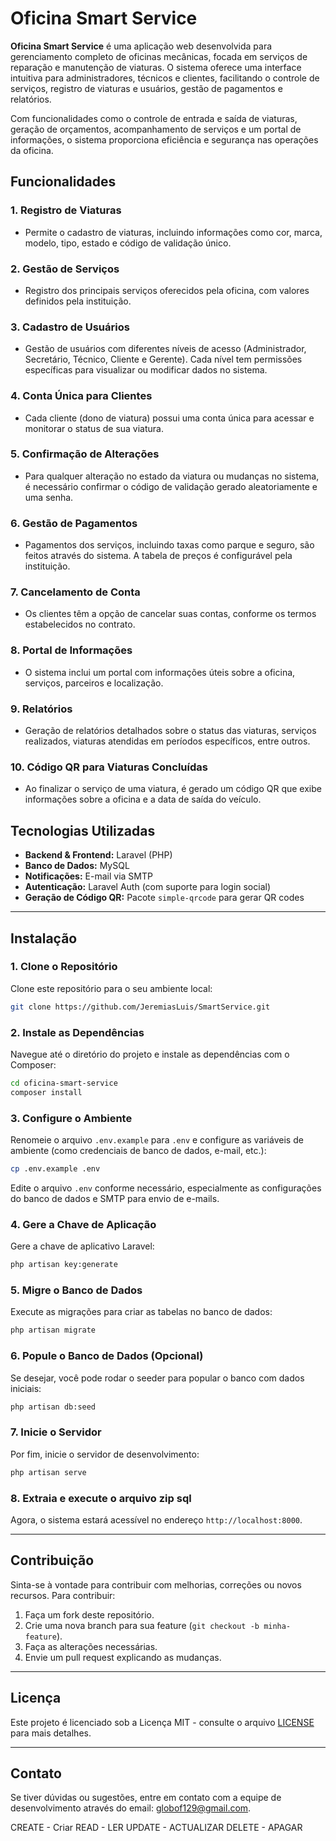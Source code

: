 
# Oficina Smart Service

**Oficina Smart Service** é uma aplicação web desenvolvida para gerenciamento completo de oficinas mecânicas, focada em serviços de reparação e manutenção de viaturas. O sistema oferece uma interface intuitiva para administradores, técnicos e clientes, facilitando o controle de serviços, registro de viaturas e usuários, gestão de pagamentos e relatórios. 

Com funcionalidades como o controle de entrada e saída de viaturas, geração de orçamentos, acompanhamento de serviços e um portal de informações, o sistema proporciona eficiência e segurança nas operações da oficina.

## Funcionalidades

### 1. **Registro de Viaturas**
- Permite o cadastro de viaturas, incluindo informações como cor, marca, modelo, tipo, estado e código de validação único.

### 2. **Gestão de Serviços**
- Registro dos principais serviços oferecidos pela oficina, com valores definidos pela instituição.

### 3. **Cadastro de Usuários**
- Gestão de usuários com diferentes níveis de acesso (Administrador, Secretário, Técnico, Cliente e Gerente). Cada nível tem permissões específicas para visualizar ou modificar dados no sistema.

### 4. **Conta Única para Clientes**
- Cada cliente (dono de viatura) possui uma conta única para acessar e monitorar o status de sua viatura.

### 5. **Confirmação de Alterações**
- Para qualquer alteração no estado da viatura ou mudanças no sistema, é necessário confirmar o código de validação gerado aleatoriamente e uma senha.

### 6. **Gestão de Pagamentos**
- Pagamentos dos serviços, incluindo taxas como parque e seguro, são feitos através do sistema. A tabela de preços é configurável pela instituição.

### 7. **Cancelamento de Conta**
- Os clientes têm a opção de cancelar suas contas, conforme os termos estabelecidos no contrato.

### 8. **Portal de Informações**
- O sistema inclui um portal com informações úteis sobre a oficina, serviços, parceiros e localização.

### 9. **Relatórios**
- Geração de relatórios detalhados sobre o status das viaturas, serviços realizados, viaturas atendidas em períodos específicos, entre outros.

### 10. **Código QR para Viaturas Concluídas**
- Ao finalizar o serviço de uma viatura, é gerado um código QR que exibe informações sobre a oficina e a data de saída do veículo.


## Tecnologias Utilizadas

- **Backend & Frontend:** Laravel (PHP)
- **Banco de Dados:** MySQL
- **Notificações:** E-mail via SMTP
- **Autenticação:** Laravel Auth (com suporte para login social)
- **Geração de Código QR:** Pacote `simple-qrcode` para gerar QR codes

---

## Instalação

### 1. Clone o Repositório
Clone este repositório para o seu ambiente local:

```bash
git clone https://github.com/JeremiasLuis/SmartService.git
```

### 2. Instale as Dependências
Navegue até o diretório do projeto e instale as dependências com o Composer:

```bash
cd oficina-smart-service
composer install
```

### 3. Configure o Ambiente
Renomeie o arquivo `.env.example` para `.env` e configure as variáveis de ambiente (como credenciais de banco de dados, e-mail, etc.):

```bash
cp .env.example .env
```

Edite o arquivo `.env` conforme necessário, especialmente as configurações do banco de dados e SMTP para envio de e-mails.

### 4. Gere a Chave de Aplicação
Gere a chave de aplicativo Laravel:

```bash
php artisan key:generate
```

### 5. Migre o Banco de Dados
Execute as migrações para criar as tabelas no banco de dados:

```bash
php artisan migrate
```

### 6. Popule o Banco de Dados (Opcional)
Se desejar, você pode rodar o seeder para popular o banco com dados iniciais:

```bash
php artisan db:seed
```

### 7. Inicie o Servidor
Por fim, inicie o servidor de desenvolvimento:

```bash
php artisan serve
```

### 8. Extraia e execute o arquivo zip sql


Agora, o sistema estará acessível no endereço `http://localhost:8000`.

---

## Contribuição

Sinta-se à vontade para contribuir com melhorias, correções ou novos recursos. Para contribuir:

1. Faça um fork deste repositório.
2. Crie uma nova branch para sua feature (`git checkout -b minha-feature`).
3. Faça as alterações necessárias.
4. Envie um pull request explicando as mudanças.

---

## Licença

Este projeto é licenciado sob a Licença MIT - consulte o arquivo [LICENSE](LICENSE) para mais detalhes.

---

## Contato

Se tiver dúvidas ou sugestões, entre em contato com a equipe de desenvolvimento através do email: globof129@gmail.com.



CREATE - Criar
READ - LER
UPDATE - ACTUALIZAR
DELETE - APAGAR

